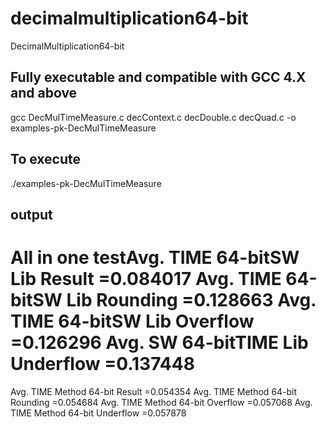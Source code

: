 # decimalmultiplication64-bit
DecimalMultiplication64-bit
  
  ## Fully executable and compatible with GCC 4.X and above
  gcc DecMulTimeMeasure.c decContext.c decDouble.c decQuad.c -o examples-pk-DecMulTimeMeasure
  ## To execute
  ./examples-pk-DecMulTimeMeasure
  ## output
  All in one testAvg. TIME 64-bitSW Lib Result =0.084017
  Avg. TIME 64-bitSW Lib Rounding =0.128663
  Avg. TIME 64-bitSW Lib Overflow =0.126296
  Avg. SW 64-bitTIME Lib Underflow =0.137448
  ===================================================
  Avg. TIME Method 64-bit Result =0.054354
  Avg. TIME Method 64-bit Rounding =0.054684
  Avg. TIME Method 64-bit Overflow =0.057068
  Avg. TIME Method 64-bit Underflow =0.057878

